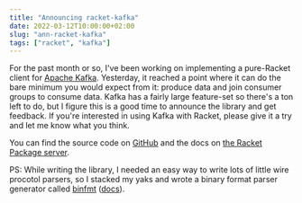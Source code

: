 ```yaml
---
title: "Announcing racket-kafka"
date: 2022-03-12T10:00:00+02:00
slug: "ann-racket-kafka"
tags: ["racket", "kafka"]
---
```


For the past month or so, I've been working on implementing a
pure-Racket client for [Apache Kafka].  Yesterday, it reached a point
where it can do the bare minimum you would expect from it: produce
data and join consumer groups to consume data.  Kafka has a fairly
large feature-set so there's a ton left to do, but I figure this is a
good time to announce the library and get feedback.  If you're
interested in using Kafka with Racket, please give it a try and let me
know what you think.

You can find the source code on [GitHub][src] and the docs on [the
Racket Package server][docs].

PS: While writing the library, I needed an easy way to write lots of
little wire procotol parsers, so I stacked my yaks and wrote a binary
format parser generator called [binfmt] ([docs][binfmt-docs]).

[Apache Kafka]: https://kafka.apache.org/
[src]: https://github.com/Bogdanp/racket-kafka
[docs]: https://docs.racket-lang.org/kafka/index.html
[binfmt]: https://github.com/Bogdanp/racket-binfmt
[binfmt-docs]: https://docs.racket-lang.org/binfmt-manual/index.html
